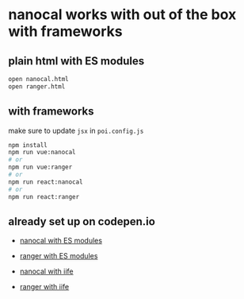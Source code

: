 # nanocal works with out of the box with frameworks

## plain html with ES modules

```sh
open nanocal.html
open ranger.html
```

## with frameworks

make sure to update `jsx` in `poi.config.js`

```sh
npm install
npm run vue:nanocal
# or
npm run vue:ranger
# or
npm run react:nanocal
# or
npm run react:ranger
```

## already set up on codepen.io

- [nanocal with ES modules](https://codepen.io/zigomir/pen/YEZjgO?editors=1000)
- [ranger with ES modules](https://codepen.io/zigomir/pen/vWxaPV?editors=1000)

- [nanocal with iife](https://codepen.io/zigomir/pen/WXpama?editors=1000)
- [ranger with iife](https://codepen.io/zigomir/pen/dZvgLN?editors=1000)
